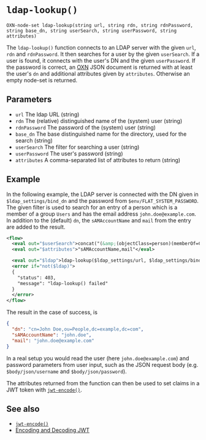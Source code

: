 # `ldap-lookup()`

```
OXN-node-set ldap-lookup(string url, string rdn, string rdnPassword, string base_dn, string userSearch, string userPassword, string attributes)
```

The `ldap-lookup()` function connects to an LDAP server with the given `url`, `rdn` and `rdnPassword`.
It then searches for a user by the given `userSearch`.
If a user is found, it connects with the user's DN and the given `userPassword`.
If the password is correct, an [OXN](/reference/templating/oxn.md) JSON document is returned with at least the user's `dn` and additional attributes given by `attributes`.
Otherwise an empty node-set is returned.

## Parameters

* `url` The ldap URL (string)
* `rdn` The (relative) distinguished name of the (system) user (string)
* `rdnPassword` The password of the (system) user (string)
* `base_dn` The base distinguished name for the directory, used for the search (string)
* `userSearch` The filter for searching a user (string)
* `userPassword` The user's password (string)
* `attributes` A comma-separated list of attributes to return (string)


## Example

In the following example, the LDAP server is connected with the DN given in `$ldap_settings/bind_dn` and the password from `$env/FLAT_SYSTEM_PASSWORD`.
The given filter is used to search for an entry of a person which is a member of a group `Users` and has the email address `john.doe@example.com`.
In addition to the (default) `dn`, the `sAMAccountName` and `mail` from the entry are added to the result.

```xml
<flow>
  <eval out="$userSearch">concat("(&amp;(objectClass=person)(memberOf=CN=Users,ou=People,dc=example,dc=com)(mail=john.doe@example.com))")</eval>
  <eval out="$attributes">"sAMAccountName,mail"</eval>

  <eval out="$ldap">ldap-lookup($ldap_settings/url, $ldap_settings/bind_dn, $env/FLAT_SYSTEM_PASSWORD, "dc=example,dc=com", $userSearch, "myP4s5w0rD", $attributes)</eval>
  <error if="not($ldap)">
  {
    "status": 403,
    "message": "ldap-lookup() failed"
  }
  </error>
</flow>
```

The result in the case of success, is
```json
{
  "dn": "cn=John Doe,ou=People,dc=example,dc=com",
  "sAMAccountName": "john.doe",
  "mail": "john.doe@example.com"
}
```

In a real setup you would read the user (here `john.doe@example.com`) and password parameters from user input, such as the JSON request body (e.g. `$body/json/username` and `$body/json/password`).

The attributes returned from the function can then be used to set claims in a JWT token with [`jwt-encode()`](/reference/functions/jwt-encode.md).

## See also

* [`jwt-encode()`](jwt-encode.md)
* [Encoding and Decoding JWT](/cookbook/jwt.md)

